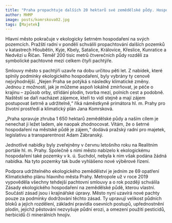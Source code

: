 ```yaml
---
title: "Praha propachtuje dalších 20 hektarů své zemědělské půdy. Hospodařit se na nich bude ekologicky"
author: MHMP
image: posts/komrskova02.jpg
tags: [Majetek]
---
```


Hlavní město pokračuje v ekologicky šetrném hospodaření na svých pozemcích. Pražští radní v pondělí schválili propachtování dalších pozemků v katastrech Hloubětín, Kyje, Kbely, Satalice, Královice, Křeslice, Kunratice a Nedvězí u Říčan. Téměř 200 tisíc metrů čtverečních půdy rozdělí za symbolické pachtovné mezi celkem čtyři pachtýře. 

Smlouvy město s pachtýři uzavře na dobu určitou pěti let. Z nabídek, které splnily podmínky ekologického hospodaření, byly vybrány ty cenově nejvýhodnější. „Nejen Praha se potýká s následky klimatické změny. Jednou z možností, jak je můžeme aspoň lokálně zmírňovat, je péče o krajinu –⁠⁠⁠⁠⁠ způsob orby, střídání plodin, tvorba mezí, polních cest a podobně. Naštěstí se daří nacházet zájemce, kteří to vidí stejně a mají zájem postupovat šetrně a udržitelně,“ říká náměstkyně primátora hl. m. Prahy pro životní prostředí a klimatický plán Jana Komrsková.

„Praha spravuje zhruba 1 650 hektarů zemědělské půdy a naším cílem je nenechat ji ležet ladem, ale naopak zhodnocovat. Vítám, že o šetrné hospodaření na městské půdě je zájem,“ dodává pražský radní pro majetek, legislativu a transparentnost Adam Zábranský. 

Jednotlivé nabídky byly zveřejněny v červnu letošního roku na Realitním portále hl. m. Prahy. Společně s nimi město nabízelo k ekologickému hospodaření také pozemky v k. ú. Suchdol, nebyla k nim však podána žádná nabídka. Na tyto pozemky tak bude vyhlášeno nové výběrové řízení.

Podpora udržitelného ekologického zemědělství je jedním ze 69 opatření Klimatického plánu hlavního města Prahy. Metropole už v roce 2019 vypověděla všechny tehdejší pachtovní smlouvy a o rok později schválila Zásady ekologického hospodaření na zemědělské půdě, kterou vlastní. Součástí zásad jsou i krajinářské úpravy. Město nyní uzavírá nové pachty pouze za podmínky dodržování těchto zásad. Ty upravují velikost půdních bloků a jejich rozdělení, základní pravidla osevních postupů, upřednostnění plodin, jejichž pěstování nezvyšuje půdní erozi, a omezení použití pesticidů, herbicidů či minerálních hnojiv. 
